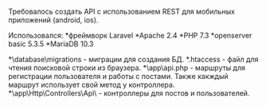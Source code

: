   Требовалось создать API с использованием REST для мобильных приложений (android, ios).
  
  Использовался:
  *фреймворк Laravel
  *Apache 2.4
  *PHP 7.3
  *openserver basic 5.3.5
  *MariaDB 10.3
  
  *\database\migrations - миграции для создания БД.
  *.htaccess - файл для чтения поисковой строки из браузера.
  *\app\api.php - маршруты для регистрации пользователя и работы с постами. Также какждый маршрут использует свой метод у контроллера.
  *\app\Http\Controllers\Api\ - контроллеры для постов и пользователей.

